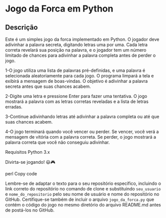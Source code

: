 # Jogo da Forca em Python

## Descrição

Este é um simples jogo da forca implementado em Python. O jogador deve adivinhar a palavra secreta, digitando letras uma por uma. Cada letra correta revelará sua posição na palavra, e o jogador tem um número limitado de chances para adivinhar a palavra completa antes de perder o jogo.

1-O jogo utiliza uma lista de palavras pré-definidas, e uma palavra é selecionada aleatoriamente para cada jogo.
O programa limpará a tela e exibirá a mensagem de boas-vindas. O objetivo é adivinhar a palavra secreta antes que suas chances acabem.

2-Digite uma letra e pressione Enter para fazer uma tentativa. O jogo mostrará a palavra com as letras corretas reveladas e a lista de letras erradas.

3-Continue adivinhando letras até adivinhar a palavra completa ou até que suas chances acabem.

4-O jogo terminará quando você vencer ou perder. Se vencer, você verá a mensagem de vitória com a palavra correta. Se perder, o jogo mostrará a palavra correta que você não conseguiu adivinhar.

Requisitos
Python 3.x

Divirta-se jogando! 😃🎮

perl
Copy code

Lembre-se de adaptar o texto para o seu repositório específico, incluindo o link correto do repositório no comando de clone e substituindo `seu_usuario` e `nome_do_repositorio` pelo seu nome de usuário e nome do repositório no GitHub. Certifique-se também de incluir o arquivo `jogo_da_forca.py` que contém o código do jogo no mesmo diretório do arquivo README.md antes de postá-los no GitHub.






